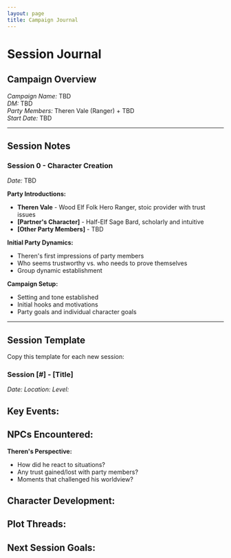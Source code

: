 ```yaml
---
layout: page
title: Campaign Journal
---
```


# Session Journal

## Campaign Overview
*Campaign Name:* TBD  
*DM:* TBD  
*Party Members:* Theren Vale (Ranger) + TBD  
*Start Date:* TBD  

---

## Session Notes

### Session 0 - Character Creation
*Date:* TBD

**Party Introductions:**
- **Theren Vale** - Wood Elf Folk Hero Ranger, stoic provider with trust issues
- **[Partner's Character]** - Half-Elf Sage Bard, scholarly and intuitive
- **[Other Party Members]** - TBD

**Initial Party Dynamics:**
- Theren's first impressions of party members
- Who seems trustworthy vs. who needs to prove themselves
- Group dynamic establishment

**Campaign Setup:**
- Setting and tone established
- Initial hooks and motivations
- Party goals and individual character goals

---

## Session Template
Copy this template for each new session:

### Session [#] - [Title]
*Date:* 
*Location:* 
*Level:* 

**Key Events:**
- 

**NPCs Encountered:**
- 

**Theren's Perspective:**
- How did he react to situations?
- Any trust gained/lost with party members?
- Moments that challenged his worldview?

**Character Development:**
- 

**Plot Threads:**
- 

**Next Session Goals:**
- 